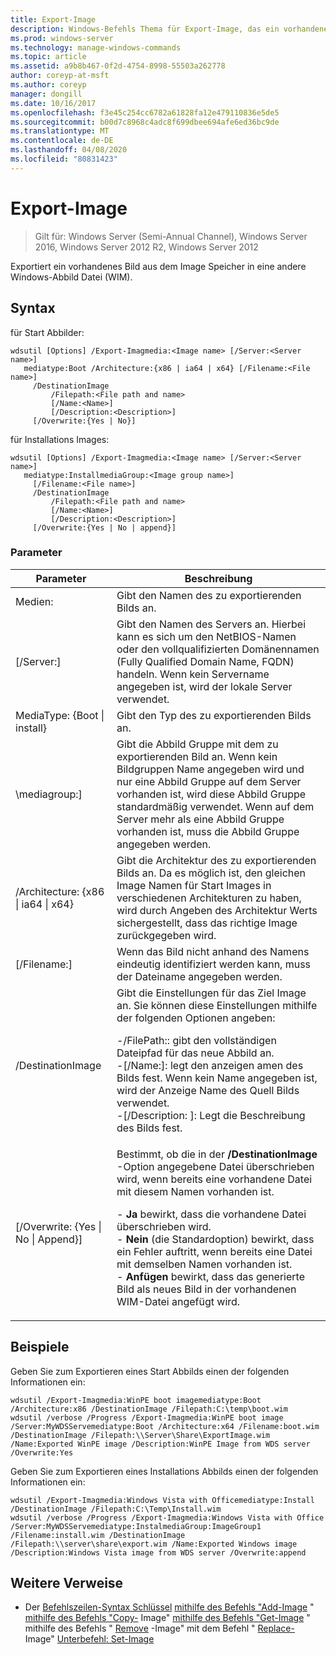 ```yaml
---
title: Export-Image
description: Windows-Befehls Thema für Export-Image, das ein vorhandenes Image aus dem Image Speicher in eine andere Windows-Abbild Datei (WIM-Datei) exportiert.
ms.prod: windows-server
ms.technology: manage-windows-commands
ms.topic: article
ms.assetid: a9b8b467-0f2d-4754-8998-55503a262778
author: coreyp-at-msft
ms.author: coreyp
manager: dongill
ms.date: 10/16/2017
ms.openlocfilehash: f3e45c254cc6782a61828fa12e479110836e5de5
ms.sourcegitcommit: b00d7c8968c4adc8f699dbee694afe6ed36bc9de
ms.translationtype: MT
ms.contentlocale: de-DE
ms.lasthandoff: 04/08/2020
ms.locfileid: "80831423"
---
```

# <a name="export-image"></a>Export-Image

>Gilt für: Windows Server (Semi-Annual Channel), Windows Server 2016, Windows Server 2012 R2, Windows Server 2012

Exportiert ein vorhandenes Bild aus dem Image Speicher in eine andere Windows-Abbild Datei (WIM).

## <a name="syntax"></a>Syntax
für Start Abbilder:
```
wdsutil [Options] /Export-Imagmedia:<Image name> [/Server:<Server name>]
   mediatype:Boot /Architecture:{x86 | ia64 | x64} [/Filename:<File name>]
     /DestinationImage
         /Filepath:<File path and name>
         [/Name:<Name>]
         [/Description:<Description>]
     [/Overwrite:{Yes | No}]
```
für Installations Images:
```
wdsutil [Options] /Export-Imagmedia:<Image name> [/Server:<Server name>]
   mediatype:InstallmediaGroup:<Image group name>]
     [/Filename:<File name>]
     /DestinationImage
         /Filepath:<File path and name>
         [/Name:<Name>]
         [/Description:<Description>]
     [/Overwrite:{Yes | No | append}]
```
### <a name="parameters"></a>Parameter
|Parameter|Beschreibung|
|-------|--------|
Medien:<Image name>|Gibt den Namen des zu exportierenden Bilds an.|
|[/Server:<Server name>]|Gibt den Namen des Servers an. Hierbei kann es sich um den NetBIOS-Namen oder den vollqualifizierten Domänennamen (Fully Qualified Domain Name, FQDN) handeln. Wenn kein Servername angegeben ist, wird der lokale Server verwendet.|
MediaType: {Boot &#124; install}|Gibt den Typ des zu exportierenden Bilds an.|
|\mediagroup:<Image group name>]|Gibt die Abbild Gruppe mit dem zu exportierenden Bild an. Wenn kein Bildgruppen Name angegeben wird und nur eine Abbild Gruppe auf dem Server vorhanden ist, wird diese Abbild Gruppe standardmäßig verwendet. Wenn auf dem Server mehr als eine Abbild Gruppe vorhanden ist, muss die Abbild Gruppe angegeben werden.|
|/Architecture: {x86 &#124; ia64 &#124; x64}|Gibt die Architektur des zu exportierenden Bilds an. Da es möglich ist, den gleichen Image Namen für Start Images in verschiedenen Architekturen zu haben, wird durch Angeben des Architektur Werts sichergestellt, dass das richtige Image zurückgegeben wird.|
|[/Filename:<Filename>]|Wenn das Bild nicht anhand des Namens eindeutig identifiziert werden kann, muss der Dateiname angegeben werden.|
|/DestinationImage|Gibt die Einstellungen für das Ziel Image an. Sie können diese Einstellungen mithilfe der folgenden Optionen angeben:<p>-/FilePath:<File path and name>: gibt den vollständigen Dateipfad für das neue Abbild an.<br />-[/Name:<Name>]: legt den anzeigen amen des Bilds fest. Wenn kein Name angegeben ist, wird der Anzeige Name des Quell Bilds verwendet.<br />-[/Description: <Description>]: Legt die Beschreibung des Bilds fest.|
|[/Overwrite: {Yes &#124; No &#124; Append}]|Bestimmt, ob die in der **/DestinationImage** -Option angegebene Datei überschrieben wird, wenn bereits eine vorhandene Datei mit diesem Namen vorhanden ist.<p>-   **Ja** bewirkt, dass die vorhandene Datei überschrieben wird.<br />-   **Nein** (die Standardoption) bewirkt, dass ein Fehler auftritt, wenn bereits eine Datei mit demselben Namen vorhanden ist.<br />-   **Anfügen** bewirkt, dass das generierte Bild als neues Bild in der vorhandenen WIM-Datei angefügt wird.|
## <a name="examples"></a><a name=BKMK_examples></a>Beispiele
Geben Sie zum Exportieren eines Start Abbilds einen der folgenden Informationen ein:
```
wdsutil /Export-Imagmedia:WinPE boot imagemediatype:Boot /Architecture:x86 /DestinationImage /Filepath:C:\temp\boot.wim
wdsutil /verbose /Progress /Export-Imagmedia:WinPE boot image /Server:MyWDSServemediatype:Boot /Architecture:x64 /Filename:boot.wim 
/DestinationImage /Filepath:\\Server\Share\ExportImage.wim /Name:Exported WinPE image /Description:WinPE Image from WDS server /Overwrite:Yes
```
Geben Sie zum Exportieren eines Installations Abbilds einen der folgenden Informationen ein:
```
wdsutil /Export-Imagmedia:Windows Vista with Officemediatype:Install /DestinationImage /Filepath:C:\Temp\Install.wim
wdsutil /verbose /Progress /Export-Imagmedia:Windows Vista with Office /Server:MyWDSServemediatype:InstalmediaGroup:ImageGroup1 
/Filename:install.wim /DestinationImage /Filepath:\\server\share\export.wim /Name:Exported Windows image /Description:Windows Vista image from WDS server /Overwrite:append
```
## <a name="additional-references"></a>Weitere Verweise
- Der [Befehlszeilen-Syntax Schlüssel](command-line-syntax-key.md)
[mithilfe des Befehls "Add-Image](using-the-add-image-command.md) "
[mithilfe des Befehls "Copy-](using-the-copy-image-command.md) Image"
[mithilfe des Befehls "Get-Image](using-the-get-image-command.md) "
mithilfe des Befehls " [Remove](using-the-remove-image-command.md) -Image"
mit dem Befehl " [Replace-](using-the-replace-image-command.md) Image"
[Unterbefehl: Set-Image](subcommand-set-image.md)
